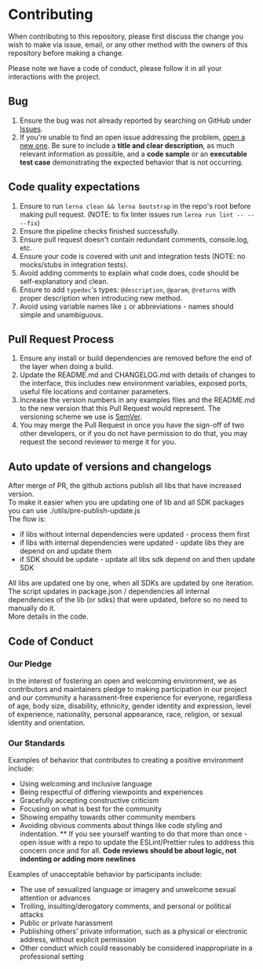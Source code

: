 # Contributing

When contributing to this repository, please first discuss the change you wish to make via issue,
email, or any other method with the owners of this repository before making a change.

Please note we have a code of conduct, please follow it in all your interactions with the project.

## Bug

1. Ensure the bug was not already reported by searching on GitHub under
[Issues](https://github.com/affinityproject/affinidi-core-sdk/issues).
2. If you're unable to find an open issue addressing the problem,
[open a new one](https://github.com/affinityproject/affinidi-core-sdk/issues/new).
Be sure to include a **title and clear description**, as much relevant information as possible,
and a **code sample** or an **executable test case** demonstrating the expected behavior that is not occurring.

## Code quality expectations

1. Ensure to run `lerna clean && lerna bootstrap` in the repo's root before making pull request.
(NOTE: to fix linter issues run `lerna run lint -- -- --fix`)
2. Ensure the pipeline checks finished successfully.
3. Ensure pull request doesn't contain redundant comments, console.log, etc.
4. Ensure your code is covered with unit and integration tests (NOTE: no mocks/stubs in integration tests).
5. Avoid adding comments to explain what code does, code should be self-explanatory and clean.
6. Ensure to add `typedoc`'s types: `@description`, `@param`, `@returns` with proper description
when introducing new method.
7. Avoid using variable names like `i` or abbreviations - names should simple and unambiguous.

## Pull Request Process

1. Ensure any install or build dependencies are removed before the end of the layer when doing a
   build.
2. Update the README.md and CHANGELOG.md with details of changes to the interface, this includes new environment
   variables, exposed ports, useful file locations and container parameters.
3. Increase the version numbers in any examples files and the README.md to the new version that this
   Pull Request would represent. The versioning scheme we use is [SemVer](http://semver.org/).
4. You may merge the Pull Request in once you have the sign-off of two other developers, or if you
   do not have permission to do that, you may request the second reviewer to merge it for you.

## Auto update of versions and changelogs

After merge of PR, the github actions publish all libs that have increased version.  
To make it easier when you are updating one of lib and all SDK packages you can use ./utils/pre-publish-update.js  
The flow is:
* if libs without internal dependencies were updated - process them first
* if libs with internal dependencies were updated - update libs they are depend on and update them
* if SDK should be update - update all libs sdk depend on and then update SDK

All libs are updated one by one, when all SDKs are updated by one iteration.  
The script updates in package.json / dependencies all internal dependencies of the lib (or sdks) that were updated, before so no need to manually do it.   
More details in the code.

## Code of Conduct

### Our Pledge

In the interest of fostering an open and welcoming environment, we as
contributors and maintainers pledge to making participation in our project and
our community a harassment-free experience for everyone, regardless of age, body
size, disability, ethnicity, gender identity and expression, level of experience,
nationality, personal appearance, race, religion, or sexual identity and
orientation.

### Our Standards

Examples of behavior that contributes to creating a positive environment
include:

* Using welcoming and inclusive language
* Being respectful of differing viewpoints and experiences
* Gracefully accepting constructive criticism
* Focusing on what is best for the community
* Showing empathy towards other community members
* Avoiding obvious comments about things like code styling and indentation. 
** If you see yourself wanting to do that more than once - open issue with a repo to update the ESLint/Prettier rules to address this concern once and for all. **Code reviews should be about logic, not indenting or adding more newlines**

Examples of unacceptable behavior by participants include:

* The use of sexualized language or imagery and unwelcome sexual attention or
advances
* Trolling, insulting/derogatory comments, and personal or political attacks
* Public or private harassment
* Publishing others' private information, such as a physical or electronic
  address, without explicit permission
* Other conduct which could reasonably be considered inappropriate in a
  professional setting
